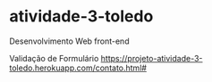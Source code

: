 # atividade-3-toledo
 Desenvolvimento Web front-end

Validação de Formulário
https://projeto-atividade-3-toledo.herokuapp.com/contato.html#
